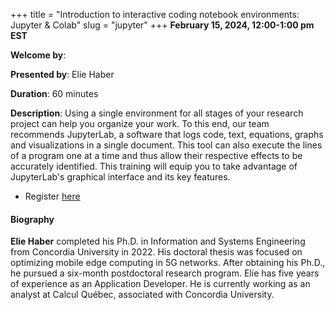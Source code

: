 +++
title = "Introduction to interactive coding notebook environments: Jupyter & Colab"
slug = "jupyter"
+++
**February 15, 2024, 12:00-1:00 pm EST**

**Welcome by**: 

**Presented by**: Elie Haber

**Duration**: 60 minutes

**Description**: Using a single environment for all stages of your research project can help you organize your
work. To this end, our team recommends JupyterLab, a software that logs code, text, equations, graphs and
visualizations in a single document. This tool can also execute the lines of a program one at a time and thus
allow their respective effects to be accurately identified. This training will equip you to take advantage of
JupyterLab's graphical interface and its key features.

* Register [here](https://docs.google.com/forms/d/e/1FAIpQLSdLRXTc72v6vSdUO5p8_SuLUtUmTQPGLM2-66I14L_xVqFdiA/viewform)

#### Biography

**Elie Haber** completed his Ph.D. in Information and
Systems Engineering from Concordia University in 2022.
His doctoral thesis was focused on optimizing
mobile edge computing in 5G networks.
After obtaining his Ph.D., he pursued a
six-month postdoctoral research program.
Elie has five years of experience as an Application Developer.
He is currently working as an analyst at Calcul
Québec, associated with Concordia University.
